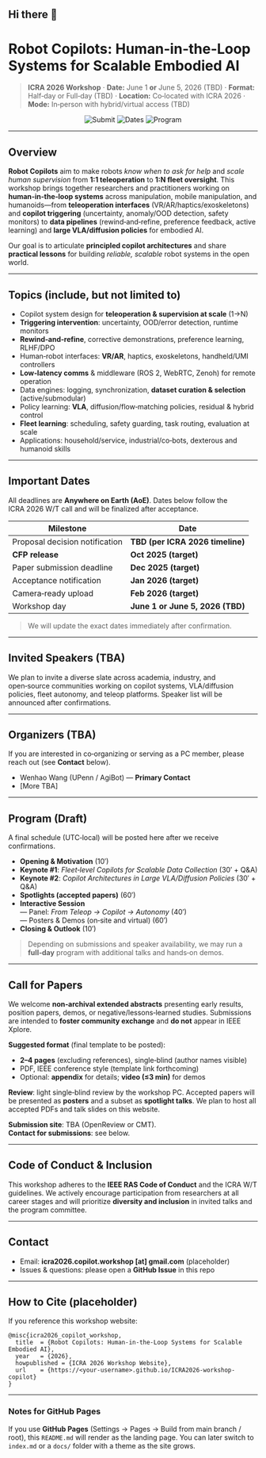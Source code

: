 ## Hi there 👋

<!--
**ICRA2026-workshop-copilot/ICRA2026-workshop-copilot** is a ✨ _special_ ✨ repository because its `README.md` (this file) appears on your GitHub profile.

Here are some ideas to get you started:

- 🔭 I’m currently working on ...
- 🌱 I’m currently learning ...
- 👯 I’m looking to collaborate on ...
- 🤔 I’m looking for help with ...
- 💬 Ask me about ...
- 📫 How to reach me: ...
- 😄 Pronouns: ...
- ⚡ Fun fact: ...
-->

# Robot Copilots: Human‑in‑the‑Loop Systems for Scalable Embodied AI

> **ICRA 2026 Workshop** · **Date:** June 1 **or** June 5, 2026 (TBD) · **Format:** Half‑day or Full‑day (TBD) · **Location:** Co‑located with ICRA 2026 · **Mode:** In‑person with hybrid/virtual access (TBD)

<p align="center">
  <a href="#call-for-papers" style="text-decoration:none;">
    <img alt="Submit" src="https://img.shields.io/badge/CFP-Open_soon-blue"/>
  </a>
  <a href="#important-dates" style="text-decoration:none;">
    <img alt="Dates" src="https://img.shields.io/badge/Important_Dates-Track_here-success"/>
  </a>
  <a href="#program" style="text-decoration:none;">
    <img alt="Program" src="https://img.shields.io/badge/Program-TBA-lightgrey"/>
  </a>
</p>

---

## Overview

**Robot Copilots** aim to make robots *know when to ask for help* and *scale human supervision* from **1:1 teleoperation** to **1:N fleet oversight**. This workshop brings together researchers and practitioners working on **human‑in‑the‑loop systems** across manipulation, mobile manipulation, and humanoids—from **teleoperation interfaces** (VR/AR/haptics/exoskeletons) and **copilot triggering** (uncertainty, anomaly/OOD detection, safety monitors) to **data pipelines** (rewind‑and‑refine, preference feedback, active learning) and **large VLA/diffusion policies** for embodied AI.

Our goal is to articulate **principled copilot architectures** and share **practical lessons** for building *reliable, scalable* robot systems in the open world.

---

## Topics (include, but not limited to)
- Copilot system design for **teleoperation & supervision at scale** (1→N)
- **Triggering intervention**: uncertainty, OOD/error detection, runtime monitors
- **Rewind‑and‑refine**, corrective demonstrations, preference learning, RLHF/DPO
- Human‑robot interfaces: **VR/AR**, haptics, exoskeletons, handheld/UMI controllers
- **Low‑latency comms** & middleware (ROS 2, WebRTC, Zenoh) for remote operation
- Data engines: logging, synchronization, **dataset curation & selection** (active/submodular)
- Policy learning: **VLA**, diffusion/flow‑matching policies, residual & hybrid control
- **Fleet learning**: scheduling, safety guarding, task routing, evaluation at scale
- Applications: household/service, industrial/co‑bots, dexterous and humanoid skills

---

## Important Dates
All deadlines are **Anywhere on Earth (AoE)**. Dates below follow the ICRA 2026 W/T call and will be finalized after acceptance.

| Milestone | Date |
| --- | --- |
| Proposal decision notification | **TBD (per ICRA 2026 timeline)** |
| **CFP release** | **Oct 2025 (target)** |
| Paper submission deadline | **Dec 2025 (target)** |
| Acceptance notification | **Jan 2026 (target)** |
| Camera‑ready upload | **Feb 2026 (target)** |
| Workshop day | **June 1 or June 5, 2026 (TBD)** |

> We will update the exact dates immediately after confirmation.

---

## Invited Speakers (TBA)
We plan to invite a diverse slate across academia, industry, and open‑source communities working on copilot systems, VLA/diffusion policies, fleet autonomy, and teleop platforms. Speaker list will be announced after confirmations.

---

## Organizers (TBA)
If you are interested in co‑organizing or serving as a PC member, please reach out (see **Contact** below).

- Wenhao Wang (UPenn / AgiBot) — **Primary Contact**
- [More TBA]

---

## Program (Draft)
A final schedule (UTC‑local) will be posted here after we receive confirmations.

- **Opening & Motivation** (10′)
- **Keynote #1**: *Fleet‑level Copilots for Scalable Data Collection* (30′ + Q&A)
- **Keynote #2**: *Copilot Architectures in Large VLA/Diffusion Policies* (30′ + Q&A)
- **Spotlights (accepted papers)** (60′)
- **Interactive Session**  
  — Panel: *From Teleop → Copilot → Autonomy* (40′)  
  — Posters & Demos (on‑site and virtual) (60′)
- **Closing & Outlook** (10′)

> Depending on submissions and speaker availability, we may run a **full‑day** program with additional talks and hands‑on demos.

---

## Call for Papers
We welcome **non‑archival extended abstracts** presenting early results, position papers, demos, or negative/lessons‑learned studies. Submissions are intended to **foster community exchange** and **do not** appear in IEEE Xplore.

**Suggested format** (final template to be posted):
- **2–4 pages** (excluding references), single‑blind (author names visible)
- PDF, IEEE conference style (template link forthcoming)
- Optional: **appendix** for details; **video (≤3 min)** for demos

**Review**: light single‑blind review by the workshop PC. Accepted papers will be presented as **posters** and a subset as **spotlight talks**. We plan to host all accepted PDFs and talk slides on this website.

**Submission site**: TBA (OpenReview or CMT).  
**Contact for submissions**: see below.

---

## Code of Conduct & Inclusion
This workshop adheres to the **IEEE RAS Code of Conduct** and the ICRA W/T guidelines. We actively encourage participation from researchers at all career stages and will prioritize **diversity and inclusion** in invited talks and the program committee.

---

## Contact
- Email: **icra2026.copilot.workshop [at] gmail.com** (placeholder)  
- Issues & questions: please open a **GitHub Issue** in this repo

---

## How to Cite (placeholder)
If you reference this workshop website:
```
@misc{icra2026_copilot_workshop,
  title  = {Robot Copilots: Human-in-the-Loop Systems for Scalable Embodied AI},
  year   = {2026},
  howpublished = {ICRA 2026 Workshop Website},
  url    = {https://<your-username>.github.io/ICRA2026-workshop-copilot}
}
```

---

### Notes for GitHub Pages
If you use **GitHub Pages** (Settings → Pages → Build from main branch / root), this `README.md` will render as the landing page. You can later switch to `index.md` or a `docs/` folder with a theme as the site grows.